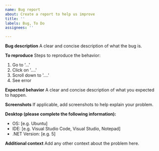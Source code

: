 ```yaml
---
name: Bug report
about: Create a report to help us improve
title: ''
labels: Bug, To Do
assignees: ''

---
```


**Bug description**
A clear and concise description of what the bug is.

**To reproduce**
Steps to reproduce the behavior:
1. Go to '...'
2. Click on '....'
3. Scroll down to '....'
4. See error

**Expected behavior**
A clear and concise description of what you expected to happen.

**Screenshots**
If applicable, add screenshots to help explain your problem.

**Desktop (please complete the following information):**
 - OS: [e.g. Ubuntu]
 - IDE: [e.g. Visual Studio Code, Visual Studio, Notepad]
 - .NET Version: [e.g. 5]

**Additional context**
Add any other context about the problem here.
